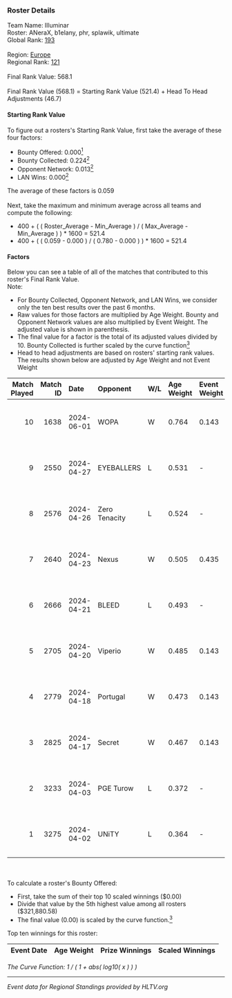 ### Roster Details<br />
Team Name: Illuminar<br />
Roster: ANeraX, b1elany, phr, splawik, ultimate<br />
Global Rank: [193](../standings_global.md)<br />
<br />
Region: [Europe]( ../standings_europe.md)<br />
Regional Rank: [121]( ../standings_europe.md)<br />
<br />
Final Rank Value:  568.1<br />
<br />
Final Rank Value (568.1) = Starting Rank Value (521.4) + Head To Head Adjustments (46.7)<br />

#### Starting Rank Value<br />
To figure out a rosters's Starting Rank Value, first take the average of these four factors:<br />
- Bounty Offered: 0.000[<sup>1</sup>](#table2)
- Bounty Collected: 0.224[<sup>2</sup>](#table1)
- Opponent Network: 0.013[<sup>2</sup>](#table1)
- LAN Wins: 0.000[<sup>2</sup>](#table1)

The average of these factors is 0.059<br />
<br />
Next, take the maximum and minimum average across all teams and compute the following:<br />
- 400 + ( ( Roster_Average - Min_Average ) / ( Max_Average - Min_Average ) ) * 1600 = 521.4
- 400 + ( ( 0.059 - 0.000 ) / ( 0.780 - 0.000 ) ) * 1600 = 521.4


#### Factors<br />
Below you can see a table of all of the matches that contributed to this roster's Final Rank Value.<br />
Note:<br />

- For Bounty Collected, Opponent Network, and LAN Wins, we consider only the ten best results over the past 6 months.
- Raw values for those factors are multiplied by Age Weight. Bounty and Opponent Network values are also multiplied by Event Weight. The adjusted value is shown in parenthesis.
- The final value for a factor is the total of its adjusted values divided by 10. Bounty Collected is further scaled by the curve function[<sup>3</sup>](#curveFunction)
- Head to head adjustments are based on rosters' starting rank values. The results shown below are adjusted by Age Weight and not Event Weight
<span id="table1"></span><br />


| Match Played | Match ID | Date       | Opponent      | W/L | Age Weight | Event Weight | Bounty Collected | Opponent Network | LAN Wins  | H2H Adj. | Roster                                  |
| -: | -: | :- | :- | :- | :- | :- | :- | :- | :- | -: | :- |
|           10 |     1638 | 2024-06-01 | WOPA          | W   | 0.764      | 0.143        | 0.001 (0.000)    | 0.124 (0.014)    | 0 (0.000) |    13.79 | ANeraX, b1elany, phr, splawik, ultimate |
|            9 |     2550 | 2024-04-27 | EYEBALLERS    | L   | 0.531      | -            | -                | -                | -         |    -2.24 | ANeraX, Furlan, keis, phr, ultimate     |
|            8 |     2576 | 2024-04-26 | Zero Tenacity | L   | 0.524      | -            | -                | -                | -         |    -0.99 | ANeraX, Furlan, keis, phr, ultimate     |
|            7 |     2640 | 2024-04-23 | Nexus         | W   | 0.505      | 0.435        | 0.014 (0.003)    | 0.458 (0.100)    | 0 (0.000) |    13.44 | ANeraX, Furlan, keis, phr, ultimate     |
|            6 |     2666 | 2024-04-21 | BLEED         | L   | 0.493      | -            | -                | -                | -         |    -0.92 | ANeraX, Furlan, keis, phr, ultimate     |
|            5 |     2705 | 2024-04-20 | Viperio       | W   | 0.485      | 0.143        | 0.001 (0.000)    | 0.037 (0.003)    | 0 (0.000) |     9.64 | ANeraX, Furlan, keis, phr, ultimate     |
|            4 |     2779 | 2024-04-18 | Portugal      | W   | 0.473      | 0.143        | 0.003 (0.000)    | 0.118 (0.008)    | 0 (0.000) |    10.68 | ANeraX, Furlan, keis, phr, ultimate     |
|            3 |     2825 | 2024-04-17 | Secret        | W   | 0.467      | 0.143        | 0.000 (0.000)    | 0.057 (0.004)    | 0 (0.000) |     7.96 | ANeraX, Furlan, keis, phr, ultimate     |
|            2 |     3233 | 2024-04-03 | PGE Turow     | L   | 0.372      | -            | -                | -                | -         |    -3.73 | ANeraX, Furlan, keis, phr, ultimate     |
|            1 |     3275 | 2024-04-02 | UNiTY         | L   | 0.364      | -            | -                | -                | -         |    -0.90 | ANeraX, Furlan, keis, phr, ultimate     |

<br />
<span id="table2"></span><br />
To calculate a roster's Bounty Offered:<br />

- First, take the sum of their top 10 scaled winnings ($0.00)
- Divide that value by the 5th highest value among all rosters ($321,880.58)
- The final value (0.00) is scaled by the curve function.[<sup>3</sup>](#curveFunction)

Top ten winnings for this roster:<br />

| Event Date | Age Weight | Prize Winnings | Scaled Winnings |
| :- | -: | :- | :- |


<span id="curveFunction"></span>_The Curve Function: 1 / ( 1 + abs( log10( x ) ) )_<br />

---
_Event data for Regional Standings provided by HLTV.org_<br />
